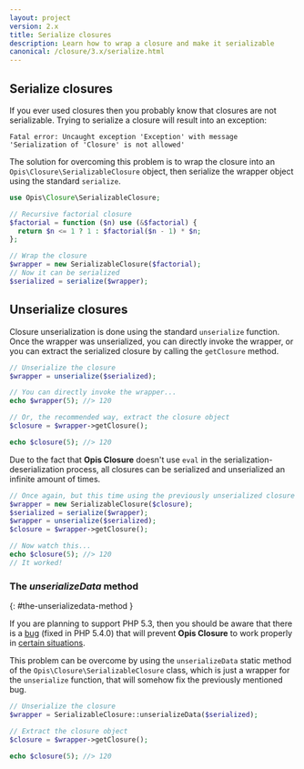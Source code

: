 ```yaml
---
layout: project
version: 2.x
title: Serialize closures
description: Learn how to wrap a closure and make it serializable
canonical: /closure/3.x/serialize.html
---
```


## Serialize closures

If you ever used closures then you probably know that closures are not serializable. 
Trying to serialize a closure will result into an exception: 

    Fatal error: Uncaught exception 'Exception' with message 'Serialization of 'Closure' is not allowed'

The solution for overcoming this problem is to wrap the closure into an `Opis\Closure\SerializableClosure`
object, then serialize the wrapper object using the standard `serialize`. 

```php
use Opis\Closure\SerializableClosure;

// Recursive factorial closure
$factorial = function ($n) use (&$factorial) {
  return $n <= 1 ? 1 : $factorial($n - 1) * $n;
};

// Wrap the closure
$wrapper = new SerializableClosure($factorial);
// Now it can be serialized
$serialized = serialize($wrapper);
```

## Unserialize closures

Closure unserialization is done using the standard `unserialize` function. 
Once the wrapper was unserialized, you can directly invoke the wrapper, 
or you can extract the serialized closure by calling the `getClosure` method. 

```php
// Unserialize the closure
$wrapper = unserialize($serialized);

// You can directly invoke the wrapper...
echo $wrapper(5); //> 120

// Or, the recommended way, extract the closure object
$closure = $wrapper->getClosure();

echo $closure(5); //> 120
```

Due to the fact that **Opis Closure** doesn't use `eval` in the serialization-deserialization process,
all closures can be serialized and unserialized an infinite amount of times. 

```php
// Once again, but this time using the previously unserialized closure
$wrapper = new SerializableClosure($closure);
$serialized = serialize($wrapper);
$wrapper = unserialize($serialized);
$closure = $wrapper->getClosure();

// Now watch this...
echo $closure(5); //> 120
// It worked!
```

### The *unserializeData* method 
{: #the-unserializedata-method }

If you are planning to support PHP 5.3, then you should be aware that there 
is a [bug](https://bugs.php.net/bug.php?id=36424) (fixed in PHP 5.4.0) 
that will prevent **Opis Closure** to work properly in [certain situations](context.html).

This problem can be overcome by using the `unserializeData` static method of the 
`Opis\Closure\SerializableClosure` class, which is just a wrapper for the `unserialize`
function, that will somehow fix the previously mentioned bug. 

```php
// Unserialize the closure
$wrapper = SerializableClosure::unserializeData($serialized);

// Extract the closure object
$closure = $wrapper->getClosure();

echo $closure(5); //> 120
```

